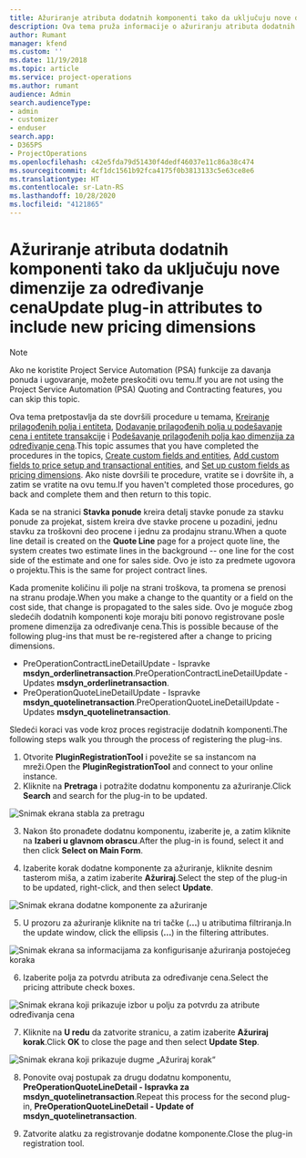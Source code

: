 ```yaml
---
title: Ažuriranje atributa dodatnih komponenti tako da uključuju nove dimenzije za određivanje cena
description: Ova tema pruža informacije o ažuriranju atributa dodatnih komponenti za dimenzije određivanja cena.
author: Rumant
manager: kfend
ms.custom: ''
ms.date: 11/19/2018
ms.topic: article
ms.service: project-operations
ms.author: rumant
audience: Admin
search.audienceType:
- admin
- customizer
- enduser
search.app:
- D365PS
- ProjectOperations
ms.openlocfilehash: c42e5fda79d51430f4dedf46037e11c86a38c474
ms.sourcegitcommit: 4cf1dc1561b92fca4175f0b3813133c5e63ce8e6
ms.translationtype: HT
ms.contentlocale: sr-Latn-RS
ms.lasthandoff: 10/28/2020
ms.locfileid: "4121865"
---
```

# <a name="update-plug-in-attributes-to-include-new-pricing-dimensions"></a><span data-ttu-id="61352-103">Ažuriranje atributa dodatnih komponenti tako da uključuju nove dimenzije za određivanje cena</span><span class="sxs-lookup"><span data-stu-id="61352-103">Update plug-in attributes to include new pricing dimensions</span></span>

> [!NOTE]
> <span data-ttu-id="61352-104">Ako ne koristite Project Service Automation (PSA) funkcije za davanja ponuda i ugovaranje, možete preskočiti ovu temu.</span><span class="sxs-lookup"><span data-stu-id="61352-104">If you are not using the Project Service Automation (PSA) Quoting and Contracting features, you can skip this topic.</span></span>

<span data-ttu-id="61352-105">Ova tema pretpostavlja da ste dovršili procedure u temama, [Kreiranje prilagođenih polja i entiteta](create-custom-fields-entities.md), [Dodavanje prilagođenih polja u podešavanje cena i entitete transakcije](field-references.md) i [Podešavanje prilagođenih polja kao dimenzija za određivanje cena](set-up-pricing-dimensions.md).</span><span class="sxs-lookup"><span data-stu-id="61352-105">This topic assumes that you have completed the procedures in the topics, [Create custom fields and entities](create-custom-fields-entities.md), [Add custom fields to price setup and transactional entities](field-references.md), and [Set up custom fields as pricing dimensions](set-up-pricing-dimensions.md).</span></span> <span data-ttu-id="61352-106">Ako niste dovršili te procedure, vratite se i dovršite ih, a zatim se vratite na ovu temu.</span><span class="sxs-lookup"><span data-stu-id="61352-106">If you haven't completed those procedures, go back and complete them and then return to this topic.</span></span>

<span data-ttu-id="61352-107">Kada se na stranici **Stavka ponude** kreira detalj stavke ponude za stavku ponude za projekat, sistem kreira dve stavke procene u pozadini, jednu stavku za troškovni deo procene i jednu za prodajnu stranu.</span><span class="sxs-lookup"><span data-stu-id="61352-107">When a quote line detail is created on the **Quote Line** page for a project quote line, the system creates two estimate lines in the background -- one line for the cost side of the estimate and one for sales side.</span></span> <span data-ttu-id="61352-108">Ovo je isto za predmete ugovora o projektu.</span><span class="sxs-lookup"><span data-stu-id="61352-108">This is the same  for project contract lines.</span></span>

<span data-ttu-id="61352-109">Kada promenite količinu ili polje na strani troškova, ta promena se prenosi na stranu prodaje.</span><span class="sxs-lookup"><span data-stu-id="61352-109">When you make a change to the quantity or a field on the cost side, that change is propagated to the sales side.</span></span> <span data-ttu-id="61352-110">Ovo je moguće zbog sledećih dodatnih komponenti koje moraju biti ponovo registrovane posle promene dimenzija za određivanje cena.</span><span class="sxs-lookup"><span data-stu-id="61352-110">This is possible because of the following plug-ins that must be re-registered after a change to pricing dimensions.</span></span>

- <span data-ttu-id="61352-111">PreOperationContractLineDetailUpdate - Ispravke **msdyn_orderlinetransaction**.</span><span class="sxs-lookup"><span data-stu-id="61352-111">PreOperationContractLineDetailUpdate - Updates **msdyn_orderlinetransaction**.</span></span>
- <span data-ttu-id="61352-112">PreOperationQuoteLineDetailUpdate - Ispravke **msdyn_quotelinetransaction**.</span><span class="sxs-lookup"><span data-stu-id="61352-112">PreOperationQuoteLineDetailUpdate - Updates **msdyn_quotelinetransaction**.</span></span>

<span data-ttu-id="61352-113">Sledeći koraci vas vode kroz proces registracije dodatnih komponenti.</span><span class="sxs-lookup"><span data-stu-id="61352-113">The following steps walk you through the process of registering the plug-ins.</span></span>

1. <span data-ttu-id="61352-114">Otvorite **PluginRegistrationTool** i povežite se sa instancom na mreži.</span><span class="sxs-lookup"><span data-stu-id="61352-114">Open the **PluginRegistrationTool** and connect to your online instance.</span></span>
2. <span data-ttu-id="61352-115">Kliknite na **Pretraga** i potražite dodatnu komponentu za ažuriranje.</span><span class="sxs-lookup"><span data-stu-id="61352-115">Click **Search** and search for the plug-in to be updated.</span></span>

 ![Snimak ekrana stabla za pretragu](media/PRT-1.png)

3. <span data-ttu-id="61352-117">Nakon što pronađete dodatnu komponentu, izaberite je, a zatim kliknite na **Izaberi u glavnom obrascu**.</span><span class="sxs-lookup"><span data-stu-id="61352-117">After the plug-in is found, select it and then click **Select on Main Form**.</span></span>

4. <span data-ttu-id="61352-118">Izaberite korak dodatne komponente za ažuriranje, kliknite desnim tasterom miša, a zatim izaberite **Ažuriraj**.</span><span class="sxs-lookup"><span data-stu-id="61352-118">Select the step of the plug-in to be updated, right-click, and then select **Update**.</span></span>

 ![Snimak ekrana dodatne komponente za ažuriranje](media/PRT-2.png)
 
5. <span data-ttu-id="61352-120">U prozoru za ažuriranje kliknite na tri tačke (**...**) u atributima filtriranja.</span><span class="sxs-lookup"><span data-stu-id="61352-120">In the update window, click the ellipsis (**...**) in the filtering attributes.</span></span>

 ![Snimak ekrana sa informacijama za konfigurisanje ažuriranja postojećeg koraka](media/PRT-3.png)
 
6. <span data-ttu-id="61352-122">Izaberite polja za potvrdu atributa za određivanje cena.</span><span class="sxs-lookup"><span data-stu-id="61352-122">Select the pricing attribute check boxes.</span></span>

 ![Snimak ekrana koji prikazuje izbor u polju za potvrdu za atribute određivanja cena](media/PRT-4.png)

7. <span data-ttu-id="61352-124">Kliknite na **U redu** da zatvorite stranicu, a zatim izaberite **Ažuriraj korak**.</span><span class="sxs-lookup"><span data-stu-id="61352-124">Click **OK** to close the page and then select **Update Step**.</span></span>

 ![Snimak ekrana koji prikazuje dugme „Ažuriraj korak“](media/PRT-5.png)
 
8. <span data-ttu-id="61352-126">Ponovite ovaj postupak za drugu dodatnu komponentu, **PreOperationQuoteLineDetail - Ispravka za msdyn_quotelinetransaction**.</span><span class="sxs-lookup"><span data-stu-id="61352-126">Repeat this process for the second plug-in, **PreOperationQuoteLineDetail - Update of msdyn_quotelinetransaction**.</span></span>

9. <span data-ttu-id="61352-127">Zatvorite alatku za registrovanje dodatne komponente.</span><span class="sxs-lookup"><span data-stu-id="61352-127">Close the plug-in registration tool.</span></span>


